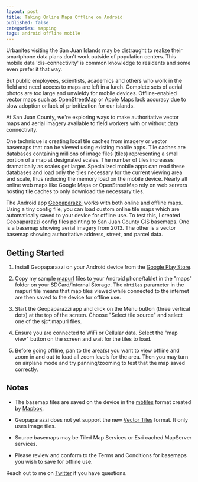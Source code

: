```yaml
---
layout: post
title: Taking Online Maps Offline on Android
published: false
categories: mapping
tags: android offline mobile
---
```


Urbanites visiting the San Juan Islands may be distraught to realize their smartphone data plans don't work outside of population centers. This mobile data 'dis-connectivity' is common knowledge to residents and some even prefer it that way.

But public employees, scientists, academics and others who work in the field and need access to maps are left in a lurch. Complete sets of aerial photos are too large and unwieldy for mobile devices. Offline-enabled vector maps such as OpenStreetMap or Apple Maps lack accuracy due to slow adoption or lack of prioritization for our islands.

At San Juan County, we're exploring ways to make authoritative vector maps and aerial imagery available to field workers with or without data connectivity.

One technique is creating local tile caches from imagery or vector basemaps that can be viewed using existing mobile apps. Tile caches are databases containing millions of image files (tiles) representing a small portion of a map at designated scales. The number of tiles increases dramatically as scales get larger. Specialized mobile apps can read these databases and load only the tiles necessary for the current viewing area and scale, thus reducing the memory load on the mobile device. Nearly all online web maps like Google Maps or OpenStreetMap rely on web servers hosting tile caches to only download the necessary tiles.

The Android app [Geopaparazzi](http://geopaparazzi.github.io/geopaparazzi) works with both online and offline maps. Using a tiny config file, you can load custom online tile maps which are automatically saved to your device for offline use. To test this, I created Geopaparazzi config files pointing to San Juan County GIS basemaps. One is a basemap showing aerial imagery from 2013. The other is a vector basemap showing authoritative address, street, and parcel data.


## Getting Started

1) Install Geopaparazzi on your Android device from the [Google Play Store](https://play.google.com/store/apps/details?id=eu.hydrologis.geopaparazzi).

2) Copy my sample [mapurl](https://gist.github.com/npeihl/bbc0fc7e7579007a7d68) files to your Android phone/tablet in the "maps" folder on your SDCard/Internal Storage. The ```mbtiles``` parameter in the mapurl file means that map tiles viewed while connected to the internet are then saved to the device for offline use.

3) Start the Geopaparazzi app and click on the Menu button (three vertical dots) at the top of the screen. Choose "Select tile source" and select one of the sjc*.mapurl files.

4) Ensure you are connected to WiFi or Cellular data. Select the "map view" button on the screen and wait for the tiles to load.

5) Before going offline, pan to the area(s) you want to view offline and zoom in and out to load all zoom levels for the area. Then you may turn on airplane mode and try panning/zooming to test that the map saved correctly.

## Notes

- The basemap tiles are saved on the device in the [mbtiles](https://www.mapbox.com/guides/an-open-platform/#mbtiles) format created by [Mapbox](http://mapbox.com).

- Geopaparazzi does not yet support the new [Vector Tiles](https://www.mapbox.com/developers/vector-tiles/) format. It only uses image tiles.

- Source basemaps may be Tiled Map Services or Esri cached MapServer services.

- Please review and conform to the Terms and Conditions for basemaps you wish to save for offline use.

Reach out to me on [Twitter](http://twitter.com/npeihl) if you have questions.

